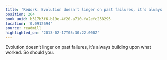 ```yaml
---
title: 'ReWork: Evolution doesn’t linger on past failures, it’s always build…'
position: 264
book_uuid: b317b3f6-b19e-4f20-a710-fa2efc258295
location: '0.0912694'
source: readmill
highlighted_on: '2013-02-17T05:30:22.000Z'
---
```


Evolution doesn’t linger on past failures, it’s always building upon what worked. So should you.